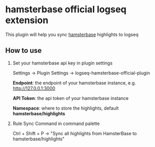 # hamsterbase official logseq extension

This plugin will help you sync [hamsterbase](https://hamsterbase.com) highlights to logseq

## How to use

1. Set your hamsterbase api key in plugin settings

   Settings -> Plugin Settings -> logseq-hamsterbase-official-plugin

   **Endpoint**: the endpoint of your hamsterbase instance, e.g. http://127.0.0.1:3000

   **API Token**: the api token of your hamsterbase instance

   **Namespace**: where to store the highlights, default **hamsterbase/highlights**

2. Rule Sync Command in command palette

   Ctrl + Shift + P -> "Sync all highlights from HamsterBase to hamsterbase/highlights"
